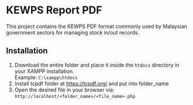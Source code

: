 # KEWPS Report PDF

This project contains the KEWPS PDF format commonly used by Malaysian government sectors for managing stock in/out records.

## Installation
1. Download the entire folder and place it inside the `htdocs` directory in your XAMPP installation.  
   Example: `C:\xampp\htdocs`
2. Install tcpdf folder at https://tcpdf.org/ and put into folder_name
3. Open the desired file in your browser via:  
   `http://localhost/<folder_name>/<file_name>.php`

